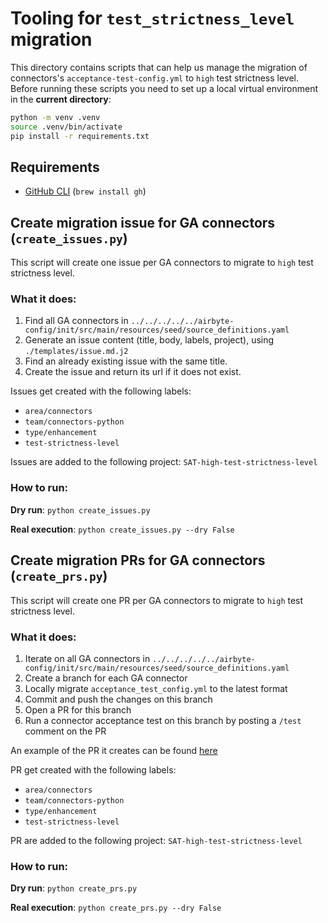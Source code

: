 # Tooling for `test_strictness_level` migration

This directory contains scripts that can help us manage the migration of connectors's `acceptance-test-config.yml` to `high` test strictness level.
Before running these scripts you need to set up a local virtual environment in the **current directory**:
```bash
python -m venv .venv
source .venv/bin/activate
pip install -r requirements.txt
```
## Requirements
* [GitHub CLI](https://cli.github.com/) (`brew install gh`)

## Create migration issue for GA connectors (`create_issues.py`)
This script will create one issue per GA connectors to migrate to `high` test strictness level.

### What it does:
1. Find all GA connectors in `../../../../../airbyte-config/init/src/main/resources/seed/source_definitions.yaml`
2. Generate an issue content (title, body, labels, project), using `./templates/issue.md.j2`
3. Find an already existing issue with the same title.
4. Create the issue and return its url if it does not exist.

Issues get created with the following labels:
* `area/connectors`
* `team/connectors-python` 
* `type/enhancement` 
* `test-strictness-level`

Issues are added to the following project: `SAT-high-test-strictness-level`

### How to run:
**Dry run**:
`python create_issues.py`

**Real execution**:
`python create_issues.py --dry False`

## Create migration PRs for GA connectors (`create_prs.py`)
This script will create one PR per GA connectors to migrate to `high` test strictness level.

### What it does:
1. Iterate on all GA connectors in `../../../../../airbyte-config/init/src/main/resources/seed/source_definitions.yaml`
2. Create a branch for each GA connector
3. Locally migrate `acceptance_test_config.yml` to the latest format
4. Commit and push the changes on this branch
5. Open a PR for this branch
6. Run a connector acceptance test on this branch by posting a `/test` comment on the PR

An example of the PR it creates can be found [here](https://github.com/airbytehq/airbyte/pull/19136)

PR get created with the following labels:
* `area/connectors`
* `team/connectors-python` 
* `type/enhancement` 
* `test-strictness-level`

PR are added to the following project: `SAT-high-test-strictness-level`

### How to run:
**Dry run**:
`python create_prs.py`

**Real execution**:
`python create_prs.py --dry False`

